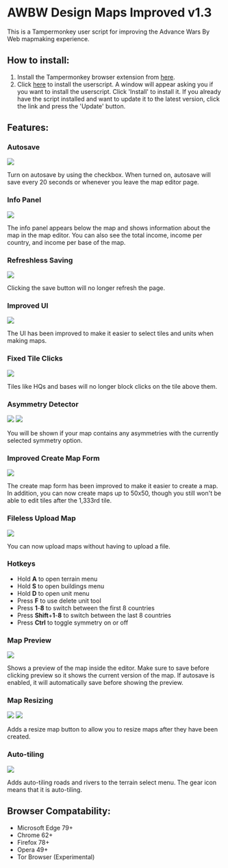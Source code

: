 # AWBW Design Maps Improved v1.3
This is a Tampermonkey user script for improving the Advance Wars By Web mapmaking experience.
## How to install:
1. Install the Tampermonkey browser extension from [here](https://www.tampermonkey.net/).
2. Click [here](https://github.com/TheGamerASD/AWBW-Design-Maps-Improved/raw/main/release.user.js) to install the userscript. A window will appear asking you if you want to install the userscript. Click 'Install' to install it. If you already have the script installed and want to update it to the latest version, click the link and press the 'Update' button.
## Features:
### Autosave

![](https://github.com/TheGamerASD/AWBW-Design-Maps-Improved/blob/main/images/autosave.png)

Turn on autosave by using the checkbox. When turned on, autosave will save every 20 seconds or whenever you leave the map editor page.
### Info Panel

![](https://github.com/TheGamerASD/AWBW-Design-Maps-Improved/blob/main/images/infopanel.png)

The info panel appears below the map and shows information about the map in the map editor.
You can also see the total income, income per country, and income per base of the map.
### Refreshless Saving

![](https://github.com/TheGamerASD/AWBW-Design-Maps-Improved/blob/main/images/asyncsave.png)

Clicking the save button will no longer refresh the page.
### Improved UI

![](https://github.com/TheGamerASD/AWBW-Design-Maps-Improved/blob/main/images/improvedui.png)

The UI has been improved to make it easier to select tiles and units when making maps.
### Fixed Tile Clicks

![](https://github.com/TheGamerASD/AWBW-Design-Maps-Improved/blob/main/images/clickthrough.png)

Tiles like HQs and bases will no longer block clicks on the tile above them.
### Asymmetry Detector

![](https://github.com/TheGamerASD/AWBW-Design-Maps-Improved/blob/main/images/asymmetrydetector.png)
![](https://github.com/TheGamerASD/AWBW-Design-Maps-Improved/blob/main/images/asymmetrydetector2.png)

You will be shown if your map contains any asymmetries with the currently selected symmetry option.
### Improved Create Map Form

![](https://github.com/TheGamerASD/AWBW-Design-Maps-Improved/blob/main/images/createmapform.png)

The create map form has been improved to make it easier to create a map.
In addition, you can now create maps up to 50x50, though you still won't be able to edit tiles after the 1,333rd tile.
### Fileless Upload Map

![](https://github.com/TheGamerASD/AWBW-Design-Maps-Improved/blob/main/images/uploadmap.png)

You can now upload maps without having to upload a file.
### Hotkeys
  - Hold **A** to open terrain menu
  - Hold **S** to open buildings menu
  - Hold **D** to open unit menu
  - Press **F** to use delete unit tool
  - Press **1**-**8** to switch between the first 8 countries
  - Press **Shift**+**1**-**8** to switch between the last 8 countries
  - Press **Ctrl** to toggle symmetry on or off

### Map Preview

![](https://github.com/TheGamerASD/AWBW-Design-Maps-Improved/blob/main/images/mappreview.png)

Shows a preview of the map inside the editor. Make sure to save before clicking preview so it shows the current version of the map. If autosave is enabled, it will automatically save before showing the preview.

### Map Resizing

![](https://github.com/TheGamerASD/AWBW-Design-Maps-Improved/blob/main/images/resizemap.png)
![](https://github.com/TheGamerASD/AWBW-Design-Maps-Improved/blob/main/images/resizemap2.png)

Adds a resize map button to allow you to resize maps after they have been created.

### Auto-tiling

![](https://github.com/TheGamerASD/AWBW-Design-Maps-Improved/blob/main/images/autotiling.png)

Adds auto-tiling roads and rivers to the terrain select menu.
The gear icon means that it is auto-tiling.

## Browser Compatability:
* Microsoft Edge 79+
* Chrome 62+
* Firefox 78+
* Opera 49+
* Tor Browser (Experimental)
